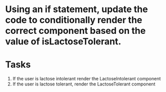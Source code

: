 # Using an if statement, update the code to conditionally render the correct component based on the value of isLactoseTolerant.

# Tasks
1.   If the user is lactose intolerant render the LactoseIntolerant component
2.   If the user is lactose tolerant, render the LactoseTolerant component
